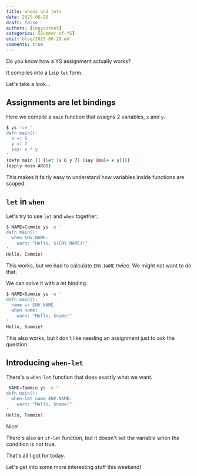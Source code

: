 ```yaml
---
title: whens and lets
date: 2025-06-20
draft: false
authors: [ingydotnet]
categories: [Summer-of-YS]
edit: blog/2025-06-20.md
comments: true
---
```


Do you know how a YS assignment actually works?

It compiles into a Lisp `let` form.

Let's take a look...

<!-- more -->


## Assignments are let bindings

Here we compile a `main` function that assigns 2 variables, `x` and `y`.

```bash
$ ys -ce '
defn main():
  x =: 6
  y =: 7
  say: x * y
'
(defn main [] (let [x 6 y 7] (say (mul+ x y))))
(apply main ARGS)
```

This makes it fairly easy to understand how variables inside functions are
scoped.


## `let` in `when`

Let's try to use `let` and `when` together:

```bash
$ NAME=Cammie ys -e '
defn main():
  when ENV.NAME:
    warn: "Hello, $(ENV.NAME)!"
'
Hello, Cammie!
```

This works, but we had to calculate `ENV.NAME` twice.
We might not want to do that.

We can solve it with a let binding.

```bash
$ NAME=Sammie ys -e '
defn main():
  name =: ENV.NAME
  when name:
    warn: "Hello, $name!"
'
Hello, Sammie!
```

This also works, but I don't like needing an assignment just to ask the
question.


## Introducing `when-let`

There's a `when-let` function that does exactly what we want.

```bash
 NAME=Tammie ys -e '
defn main():
  when-let name ENV.NAME:
    warn: "Hello, $name!"
'
Hello, Tammie!
```

Nice!

There's also an `if-let` function, but it doesn't set the variable when the
condition is not true.

That's all I got for today.

Let's get into some more interesting stuff this weekend!
